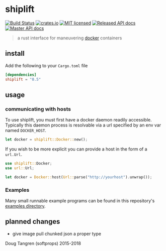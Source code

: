 # shiplift

[![Build Status](https://travis-ci.org/softprops/shiplift.svg)](https://travis-ci.org/softprops/shiplift) [![crates.io](http://meritbadge.herokuapp.com/shiplift)](https://crates.io/crates/shiplift) [![MIT licensed](https://img.shields.io/badge/license-MIT-blue.svg)](./LICENSE) [![Released API docs](https://docs.rs/shiplift/badge.svg)](http://docs.rs/shiplift) [![Master API docs](https://img.shields.io/badge/docs-master-green.svg)](https://softprops.github.io/shiplift)

> a rust interface for maneuvering [docker](https://www.docker.com/) containers

## install

Add the following to your `Cargo.toml` file

```toml
[dependencies]
shiplift = "0.5"
```

## usage

### communicating with hosts

To use shiplift, you must first have a docker daemon readily accessible. Typically this daemon process
is resolvable via a url specified by an env var named `DOCKER_HOST`.

```rust
let docker = shiplift::Docker::new();
```

If you wish to be more explicit you can provide a host in the form of a `url.Url`.

```rust
use shiplift::Docker;
use url::Url;

let docker = Docker::host(Url::parse("http://yourhost").unwrap());
```

### Examples

Many small runnable example programs can be found in this repository's [examples directory](https://github.com/softprops/shiplift/tree/master/examples).

## planned changes

* give image pull chunked json a proper type

Doug Tangren (softprops) 2015-2018
